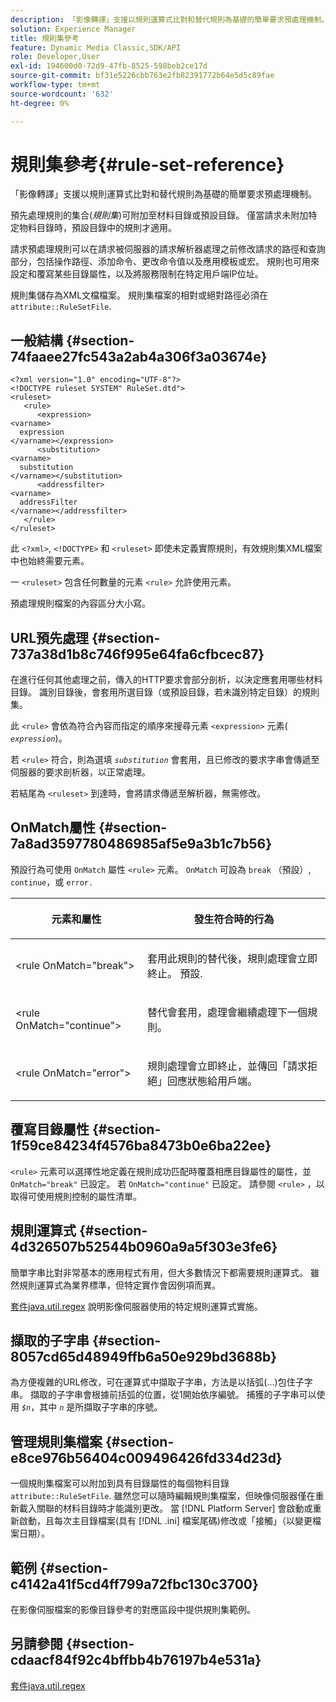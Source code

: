 ```yaml
---
description: 「影像轉譯」支援以規則運算式比對和替代規則為基礎的簡單要求預處理機制。
solution: Experience Manager
title: 規則集參考
feature: Dynamic Media Classic,SDK/API
role: Developer,User
exl-id: 194600d0-72d9-47fb-8525-598beb2ce17d
source-git-commit: bf31e5226cbb763e2fb82391772b64e5d5c89fae
workflow-type: tm+mt
source-wordcount: '632'
ht-degree: 0%

---
```


# 規則集參考{#rule-set-reference}

「影像轉譯」支援以規則運算式比對和替代規則為基礎的簡單要求預處理機制。

<!--<a id="section_F44601A65CE1451EAD0A449C66B773CC"></a>-->

預先處理規則的集合(*規則集*)可附加至材料目錄或預設目錄。 僅當請求未附加特定物料目錄時，預設目錄中的規則才適用。

請求預處理規則可以在請求被伺服器的請求解析器處理之前修改請求的路徑和查詢部分，包括操作路徑、添加命令、更改命令值以及應用模板或宏。 規則也可用來設定和覆寫某些目錄屬性，以及將服務限制在特定用戶端IP位址。

規則集儲存為XML文檔檔案。 規則集檔案的相對或絕對路徑必須在 `attribute::RuleSetFile`.

## 一般結構 {#section-74faaee27fc543a2ab4a306f3a03674e}

```
<?xml version="1.0" encoding="UTF-8"?>
<!DOCTYPE ruleset SYSTEM" RuleSet.dtd">
<ruleset>
   <rule>
      <expression>
<varname>
  expression
</varname></expression>
      <substitution>
<varname>
  substitution
</varname></substitution>
      <addressfilter>
<varname>
  addressFilter
</varname></addressfilter>
   </rule>
</ruleset>
```

此 `<?xml>`, `<!DOCTYPE>` 和 `<ruleset>` 即使未定義實際規則，有效規則集XML檔案中也始終需要元素。

一 `<ruleset>` 包含任何數量的元素 `<rule>` 允許使用元素。

預處理規則檔案的內容區分大小寫。

## URL預先處理 {#section-737a38d1b8c746f995e64fa6cfbcec87}

在進行任何其他處理之前，傳入的HTTP要求會部分剖析，以決定應套用哪些材料目錄。 識別目錄後，會套用所選目錄（或預設目錄，若未識別特定目錄）的規則集。

此 `<rule>` 會依為符合內容而指定的順序來搜尋元素 `<expression>` 元素( *`expression`*)。

若 `<rule>` 符合，則為選填 *`substitution`* 會套用，且已修改的要求字串會傳遞至伺服器的要求剖析器，以正常處理。

若結尾為 `<ruleset>` 到達時，會將請求傳遞至解析器，無需修改。

## OnMatch屬性 {#section-7a8ad3597780486985af5e9a3b1c7b56}

預設行為可使用 `OnMatch` 屬性 `<rule>` 元素。 `OnMatch` 可設為 `break` （預設）, `continue`，或 `error.`

<table id="table_4CABF55B33854A128D5F326B31C6C397"> 
 <thead> 
  <tr> 
   <th colname="col1" class="entry"> <p>元素和屬性 </p> </th> 
   <th colname="col2" class="entry"> <p>發生符合時的行為 </p> </th> 
  </tr> 
 </thead>
 <tbody> 
  <tr> 
   <td colname="col1"> <p><span class="codeph"> &lt;rule OnMatch="break"&gt;</span> </p> </td> 
   <td colname="col2"> <p>套用此規則的替代後，規則處理會立即終止。 預設. </p> </td> 
  </tr> 
  <tr> 
   <td colname="col1"> <p><span class="codeph"> &lt;rule OnMatch="continue"&gt;</span> </p> </td> 
   <td colname="col2"> <p>替代會套用，處理會繼續處理下一個規則。 </p> </td> 
  </tr> 
  <tr> 
   <td colname="col1"> <p><span class="codeph"> &lt;rule OnMatch="error"&gt;</span> </p> </td> 
   <td colname="col2"> <p>規則處理會立即終止，並傳回「請求拒絕」回應狀態給用戶端。 </p> </td> 
  </tr> 
 </tbody> 
</table>

## 覆寫目錄屬性 {#section-1f59ce84234f4576ba8473b0e6ba22ee}

`<rule>` 元素可以選擇性地定義在規則成功匹配時覆蓋相應目錄屬性的屬性，並 `OnMatch="break"` 已設定。 若 `OnMatch="continue"` 已設定。 請參閱 `<rule>` ，以取得可使用規則控制的屬性清單。

## 規則運算式 {#section-4d326507b52544b0960a9a5f303e3fe6}

簡單字串比對非常基本的應用程式有用，但大多數情況下都需要規則運算式。 雖然規則運算式為業界標準，但特定實作會因例項而異。

[套件java.util.regex](https://www2.cs.duke.edu/csed/java/jdk1.4.2/docs/api/) 說明影像伺服器使用的特定規則運算式實施。

## 擷取的子字串 {#section-8057cd65d48949ffb6a50e929bd3688b}

為方便複雜的URL修改，可在運算式中擷取子字串，方法是以括弧(...)包住子字串。 擷取的子字串會根據前括弧的位置，從1開始依序編號。 捕獲的子字串可以使用 *`$n`*，其中 *`n`* 是所擷取子字串的序號。

## 管理規則集檔案 {#section-e8ce976b56404c009496426fd334d23d}

一個規則集檔案可以附加到具有目錄屬性的每個物料目錄 `attribute::RuleSetFile`. 雖然您可以隨時編輯規則集檔案，但映像伺服器僅在重新載入關聯的材料目錄時才能識別更改。 當 [!DNL Platform Server] 會啟動或重新啟動，且每次主目錄檔案(具有 [!DNL .ini] 檔案尾碼)修改或「接觸」（以變更檔案日期）。

## 範例 {#section-c4142a41f5cd4ff799a72fbc130c3700}

在影像伺服檔案的影像目錄參考的對應區段中提供規則集範例。

## 另請參閱 {#section-cdaacf84f92c4bffbb4b76197b4e531a}

[套件java.util.regex](https://www2.cs.duke.edu/csed/java/jdk1.4.2/docs/api/)
